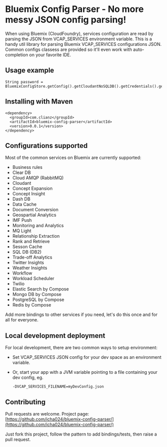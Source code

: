 # Bluemix Config Parser - No more messy JSON config parsing!

When using Bluemix (CloudFoundry), services configuration are read by parsing the JSON from VCAP_SERVICES environment variable. This is a handy util library for parsing Bluemix VCAP_SERVICES configurations JSON. Common configs classess are provided so it'll even work with auto-completion on your favorite IDE.

## Usage example
```
String password = BluemixConfigStore.getConfig().getCloudantNoSQLDB().getCredentials().getPassword();
```

## Installing with Maven

```
<dependency>
  <groupId>com.clianz</groupId>
  <artifactId>bluemix-config-parser</artifactId>
  <version>0.0.1</version>
</dependency>
```

## Configurations supported
Most of the common services on Bluemix are currently supported:
- Business rules
- Clear DB
- Cloud AMQP (RabbitMQ)
- Cloudant
- Concept Expansion
- Concept Insight
- Dash DB
- Data Cache
- Document Conversion
- Geospartial Analytics
- IMF Push
- Monitoring and Analytics
- MQ Light
- Relationship Extraction
- Rank and Retrieve
- Sesson Cache
- SQL DB (DB2)
- Trade-off Analytics
- Twitter Insights
- Weather Insights
- Workflow
- Workload Scheduler
- Twilio
- Elastic Search by Compose
- Mongo DB by Compose
- PostgreSQL by Compose
- Redis by Compose

Add more bindings to other services if you need, let's do this once and for all for everyone.

## Local development deployment
For local development, there are two common ways to setup environment:
* Set VCAP_SERVICES JSON config for your dev space as an environment variable.
* Or, start your app with a JVM variable pointing to a file containing your dev config, eg.

  ```
  -DVCAP_SERVICES_FILENAME=myDevConfig.json
  ```

## Contributing
Pull requests are welcome.
Project page: [https://github.com/icha024/bluemix-config-parser/](https://github.com/icha024/bluemix-config-parser/)

Just fork this project, follow the pattern to add bindings/tests, then raise a pull request.
